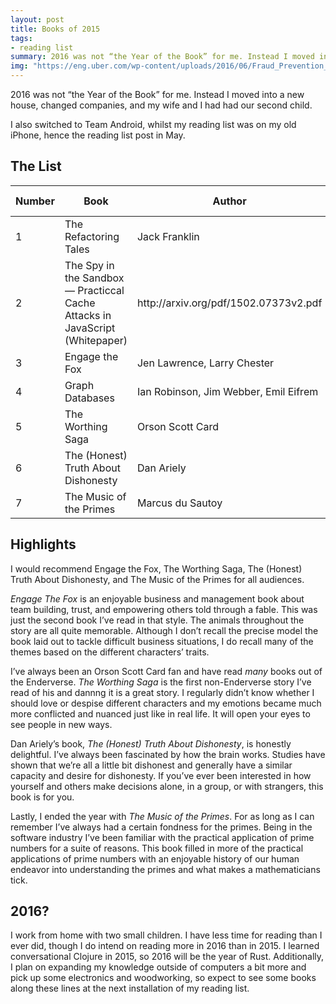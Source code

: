 ```yaml
---
layout: post
title: Books of 2015
tags:
- reading list
summary: 2016 was not “the Year of the Book” for me. Instead I moved into a new house, changed companies, and my wife and I had had our second child.
img: "https://eng.uber.com/wp-content/uploads/2016/06/Fraud_Prevention_Header.png"
---
```


2016 was not “the Year of the Book” for me. Instead I moved into a new house,
changed companies, and my wife and I had had our second child.

I also switched to Team Android, whilst my reading list was on my old iPhone,
hence the reading list post in May.

## The List

<table class="numbered">
  <thead>
    <tr>
      <th scope="col"><span class="visuallyhidden">Number</span></th>
      <th scope="col">Book</th>
      <th scope="col">Author</th>
      <th scope="col" style="width:7em">Finished Date</th>
    </tr>
  </thead>
  <tbody>
    <tr>
      <td>1</td>
      <td>The Refactoring Tales</td>
      <td>Jack Franklin</td>
      <td>January 21</td>
    </tr>
    <tr>
      <td>2</td>
      <td>The Spy in the Sandbox — Practiccal Cache Attacks in JavaScript (Whitepaper)</td>
      <td>http://arxiv.org/pdf/1502.07373v2.pdf</td>
      <td>April 17</td>
    </tr>
    <tr>
      <td>3</td>
      <td>Engage the Fox</td>
      <td>Jen Lawrence, Larry Chester</td>
      <td>June 5</td>
    </tr>
    <tr>
      <td>4</td>
      <td>Graph Databases</td>
      <td>Ian Robinson, Jim Webber, Emil Eifrem</td>
      <td>June 20</td>
    </tr>
    <tr>
      <td>5</td>
      <td>The Worthing Saga</td>
      <td>Orson Scott Card</td>
      <td>August 15</td>
    </tr>
    <tr>
      <td>6</td>
      <td>The (Honest) Truth About Dishonesty</td>
      <td>Dan Ariely</td>
      <td>August 25</td>
    </tr>
    <tr>
      <td>7</td>
      <td>The Music of the Primes</td>
      <td>Marcus du Sautoy</td>
    <td>December 25</td>
    </tr>
  </tbody>
</table>

## Highlights

I would recommend Engage the Fox, The Worthing Saga, The (Honest) Truth About
Dishonesty, and The Music of the Primes for all audiences.

*Engage The Fox* is an enjoyable business and management book about team
building, trust, and empowering others told through a fable. This was just the
second book I’ve read in that style. The animals throughout the story are all
quite memorable. Although I don’t recall the precise model the book laid out to
tackle difficult business situations, I do recall many of the themes based on
the different characters’ traits.

I’ve always been an Orson Scott Card fan and have read *many* books out of the
Enderverse. *The Worthing Saga* is the first non-Enderverse story I’ve read of
his and dannng it is a great story. I regularly didn’t know whether I should
love or despise different characters and my emotions became much more conflicted
and nuanced just like in real life. It will open your eyes to see people in new
ways.

Dan Ariely’s book, *The (Honest) Truth About Dishonesty*, is honestly
delightful. I’ve always been fascinated by how the brain works. Studies have
shown that we’re all a little bit dishonest and generally have a similar
capacity and desire for dishonesty. If you’ve ever been interested in how
yourself and others make decisions alone, in a group, or with strangers, this
book is for you.

Lastly, I ended the year with *The Music of the Primes*. For as long as I can
remember I’ve always had a certain fondness for the primes. Being in the
software industry I’ve been familiar with the practical application of prime
numbers for a suite of reasons. This book filled in more of the practical
applications of prime numbers with an enjoyable history of our human endeavor
into understanding the primes and what makes a mathematicians tick.

## 2016?

I work from home with two small children. I have less time for reading than I
ever did, though I do intend on reading more in 2016 than in 2015. I learned
conversational Clojure in 2015, so 2016 will be the year of Rust. Additionally,
I plan on expanding my knowledge outside of computers a bit more and pick up
some electronics and woodworking, so expect to see some books along these lines
at the next installation of my reading list.


